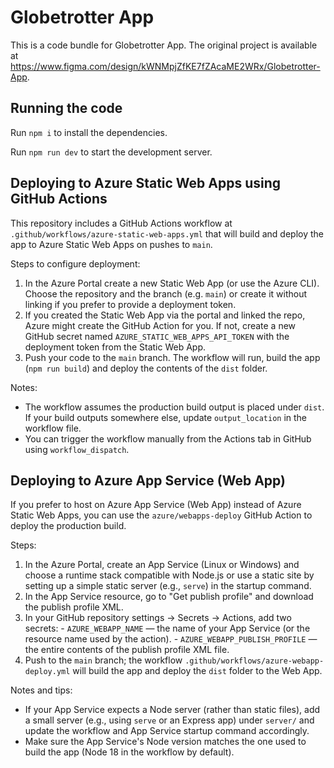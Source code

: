 
  # Globetrotter App

  This is a code bundle for Globetrotter App. The original project is available at https://www.figma.com/design/kWNMpjZfKE7fZAcaME2WRx/Globetrotter-App.

  ## Running the code

  Run `npm i` to install the dependencies.

  Run `npm run dev` to start the development server.
  
  ## Deploying to Azure Static Web Apps using GitHub Actions

  This repository includes a GitHub Actions workflow at `.github/workflows/azure-static-web-apps.yml` that will build and deploy the app to Azure Static Web Apps on pushes to `main`.

  Steps to configure deployment:

  1. In the Azure Portal create a new Static Web App (or use the Azure CLI). Choose the repository and the branch (e.g. `main`) or create it without linking if you prefer to provide a deployment token.
  2. If you created the Static Web App via the portal and linked the repo, Azure might create the GitHub Action for you. If not, create a new GitHub secret named `AZURE_STATIC_WEB_APPS_API_TOKEN` with the deployment token from the Static Web App.
  3. Push your code to the `main` branch. The workflow will run, build the app (`npm run build`) and deploy the contents of the `dist` folder.

  Notes:
  - The workflow assumes the production build output is placed under `dist`. If your build outputs somewhere else, update `output_location` in the workflow file.
  - You can trigger the workflow manually from the Actions tab in GitHub using `workflow_dispatch`.

  Deploying to Azure App Service (Web App)
  --------------------------------------

  If you prefer to host on Azure App Service (Web App) instead of Azure Static Web Apps, you can use the `azure/webapps-deploy` GitHub Action to deploy the production build.

  Steps:

  1. In the Azure Portal, create an App Service (Linux or Windows) and choose a runtime stack compatible with Node.js or use a static site by setting up a simple static server (e.g., `serve`) in the startup command.
  2. In the App Service resource, go to "Get publish profile" and download the publish profile XML.
  3. In your GitHub repository settings → Secrets → Actions, add two secrets:
    - `AZURE_WEBAPP_NAME` — the name of your App Service (or the resource name used by the action).
    - `AZURE_WEBAPP_PUBLISH_PROFILE` — the entire contents of the publish profile XML file.
  4. Push to the `main` branch; the workflow `.github/workflows/azure-webapp-deploy.yml` will build the app and deploy the `dist` folder to the Web App.

  Notes and tips:
  - If your App Service expects a Node server (rather than static files), add a small server (e.g., using `serve` or an Express app) under `server/` and update the workflow and App Service startup command accordingly.
  - Make sure the App Service's Node version matches the one used to build the app (Node 18 in the workflow by default).
  